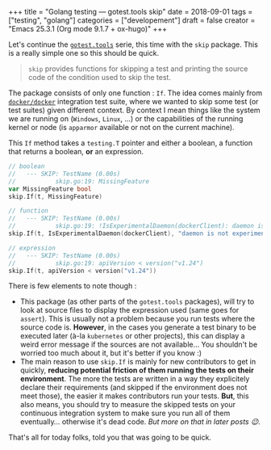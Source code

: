 +++
title = "Golang testing — gotest.tools skip"
date = 2018-09-01
tags = ["testing", "golang"]
categories = ["developement"]
draft = false
creator = "Emacs 25.3.1 (Org mode 9.1.7 + ox-hugo)"
+++

Let's continue the [`gotest.tools`](https://gotest.tools) serie, this time with the `skip` package. This is a
really simple one so this should be quick.

> `skip` provides functions for skipping a test and printing the source code of the
> condition used to skip the test.

The package consists of only one function : `If`. The idea comes mainly from
[`docker/docker`](https://github.com/docker/docker) integration test suite, where we wanted to skip some test (or test suites)
given different context. By context I mean things like the system we are running on
(`Windows`, `Linux`, …) or the capabilities of the running kernel or node (is `apparmor`
available or not on the current machine).

This `If` method takes a `testing.T` pointer and either a boolean, a function that
returns a boolean, **or** an expression.

```go
// boolean
//   --- SKIP: TestName (0.00s)
//           skip.go:19: MissingFeature
var MissingFeature bool
skip.If(t, MissingFeature)

// function
//   --- SKIP: TestName (0.00s)
//           skip.go:19: !IsExperimentalDaemon(dockerClient): daemon is not experimental
skip.If(t, IsExperimentalDaemon(dockerClient), "daemon is not experimental")

// expression
//   --- SKIP: TestName (0.00s)
//           skip.go:19: apiVersion < version("v1.24")
skip.If(t, apiVersion < version("v1.24"))
```

There is few elements to note though :

-   This package (as other parts of the `gotest.tools` packages), will try to look at source
	files to display the expression used (same goes for `assert`). This is usually not a
	problem because you run tests where the source code is. **However**, in the cases you
	generate a test binary to be executed later (à-la `kubernetes` or other projects), this
	can display a weird error message if the sources are not available… You shouldn't be
	worried too much about it, but it's better if you know :)
-   The main reason to use `skip.If` is mainly for new contributors to get in quickly,
	**reducing potential friction of them running the tests on their environment**. The more
	the tests are written in a way they explicitely declare their requirements (and skipped
	if the environment does not meet those), the easier it makes contributors run your
	tests. **But**, this also means, you should try to measure the skipped tests on your
	continuous integration system to make sure you run all of them eventually… otherwise
	it's dead code. _But more on that in later posts 😉_.

That's all for today folks, told you that was going to be quick.
